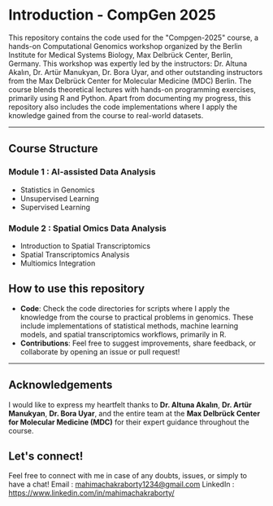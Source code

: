 # Introduction - CompGen 2025
This repository contains the code used for the "Compgen-2025" course, a hands-on Computational Genomics workshop organized by the Berlin Institute for Medical Systems Biology, 
Max Delbrück Center, Berlin, Germany. This workshop was expertly led by the instructors: Dr. Altuna Akalın, Dr. Artür Manukyan, Dr. Bora Uyar, and other outstanding instructors 
from the Max Delbrück Center for Molecular Medicine (MDC) Berlin. The course blends theoretical lectures with hands-on programming exercises, primarily using R and Python.
Apart from documenting my progress, this repository also includes the code implementations where I apply the knowledge gained from the course to real-world datasets. 

---
## Course Structure
### Module 1 : AI-assisted Data Analysis
- Statistics in Genomics
- Unsupervised Learning
- Supervised Learning

### Module 2 : Spatial Omics Data Analysis 
- Introduction to Spatial Transcriptomics
- Spatial Transcriptomics Analysis
- Multiomics Integration

## How to use this repository
- **Code**: Check the code directories for scripts where I apply the knowledge from the course to practical problems in genomics. These include implementations of statistical methods, machine learning models, and spatial transcriptomics workflows, primarily in R.
- **Contributions**: Feel free to suggest improvements, share feedback, or collaborate by opening an issue or pull request!

---

## Acknowledgements
I would like to express my heartfelt thanks to **Dr. Altuna Akalın**, **Dr. Artür Manukyan**, **Dr. Bora Uyar**, and the entire team at the **Max Delbrück Center for Molecular Medicine (MDC)** for their expert guidance throughout the course.

## Let's connect!
Feel free to connect with me in case of any doubts, issues, or simply to have a chat!
Email : mahimachakraborty1234@gmail.com
LinkedIn : [https://www.linkedin.com/in/mahimachakraborty/ ](https://www.linkedin.com/in/mahimachakraborty/ )
